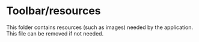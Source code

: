 # Toolbar/resources

This folder contains resources (such as images) needed by the application. This file can
be removed if not needed.
